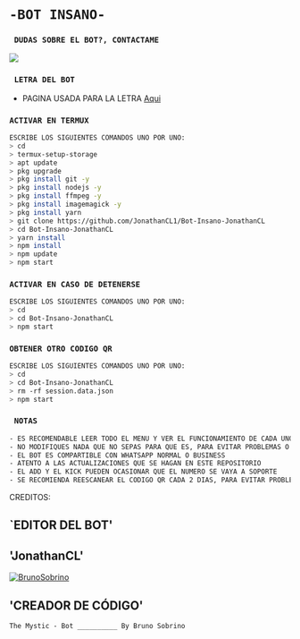 # ` -BOT INSANO- `

### `  DUDAS SOBRE EL BOT?, CONTACTAME `
<a href="http://wa.me/5218992973056" target="blank"><img src="https://img.shields.io/badge/Jonathan_CL-25D366?style=for-the-badge&logo=whatsapp&logoColor=white" /></a>

### `  LETRA DEL BOT `
- PAGINA USADA PARA LA LETRA [Aqui](https://smiley.cool/es/weirdmaker.php)

### ` ACTIVAR EN TERMUX `
```bash
ESCRIBE LOS SIGUIENTES COMANDOS UNO POR UNO:
> cd
> termux-setup-storage
> apt update 
> pkg upgrade 
> pkg install git -y
> pkg install nodejs -y
> pkg install ffmpeg -y
> pkg install imagemagick -y
> pkg install yarn
> git clone https://github.com/JonathanCL1/Bot-Insano-JonathanCL
> cd Bot-Insano-JonathanCL
> yarn install 
> npm install
> npm update
> npm start
```

### ` ACTIVAR EN CASO DE DETENERSE `
```bash
ESCRIBE LOS SIGUIENTES COMANDOS UNO POR UNO:
> cd 
> cd Bot-Insano-JonathanCL
> npm start
```

### ` OBTENER OTRO CODIGO QR `
```bash
ESCRIBE LOS SIGUIENTES COMANDOS UNO POR UNO:
> cd 
> cd Bot-Insano-JonathanCL
> rm -rf session.data.json
> npm start
```

### `  NOTAS `
```bash
- ES RECOMENDABLE LEER TODO EL MENU Y VER EL FUNCIONAMIENTO DE CADA UNO DE LOS COMANDOS
- NO MODIFIQUES NADA QUE NO SEPAS PARA QUE ES, PARA EVITAR PROBLEMAS O ERRORES
- EL BOT ES COMPARTIBLE CON WHATSAPP NORMAL O BUSINESS
- ATENTO A LAS ACTUALIZACIONES QUE SE HAGAN EN ESTE REPOSITORIO
- EL ADD Y EL KICK PUEDEN OCASIONAR QUE EL NUMERO SE VAYA A SOPORTE 
- SE RECOMIENDA REESCANEAR EL CODIGO QR CADA 2 DIAS, PARA EVITAR PROBLEMAS O ERRORES
```


















CREDITOS:
## `EDITOR DEL BOT'
## 'JonathanCL'

[![BrunoSobrino](https://avatars.githubusercontent.com/u/108117479?s=400&u=af5a2602df1f3bd91c676b85274e660091fb726e&v=4)](https://github.com/BrunoSobrino/) 

## 'CREADOR DE CÓDIGO'
`The Mystic - Bot __________ By Bruno Sobrino`

